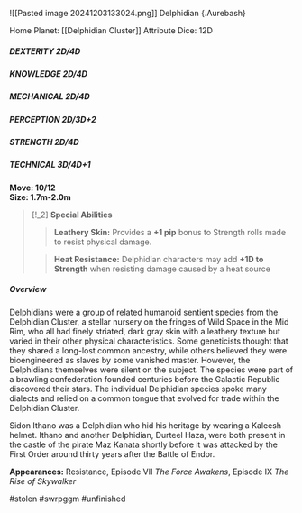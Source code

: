 ![[Pasted image 20241203133024.png]]
Delphidian  {.Aurebash}

Home Planet: [[Delphidian Cluster]]
Attribute Dice: 12D  
##### DEXTERITY 2D/4D  
##### KNOWLEDGE 2D/4D  
##### MECHANICAL 2D/4D  
##### PERCEPTION 2D/3D+2  
##### STRENGTH 2D/4D  
##### TECHNICAL 3D/4D+1
**Move: 10/12**  
**Size: 1.7m-2.0m**


> [!_2] 
> **Special Abilities**  
> > **Leathery Skin:** Provides a **+1 pip** bonus to Strength rolls made to resist physical damage.  
> 
> > **Heat Resistance:** Delphidian characters may add **+1D to Strength** when resisting damage caused by a heat source
> 


##### Overview 
Delphidians were a group of related humanoid sentient species from the Delphidian Cluster, a stellar nursery on the fringes of Wild Space in the Mid Rim, who all had finely striated, dark gray skin with a leathery texture but varied in their other physical characteristics. Some geneticists thought that they shared a long-lost common ancestry, while others believed they were bioengineered as slaves by some vanished master. However, the Delphidians themselves were silent on the subject. The species were part of a brawling confederation founded centuries before the Galactic Republic discovered their stars. The individual Delphidian species spoke many dialects and relied on a common tongue that evolved for trade within the Delphidian Cluster.

Sidon Ithano was a Delphidian who hid his heritage by wearing a Kaleesh helmet. Ithano and another Delphidian, Durteel Haza, were both present in the castle of the pirate Maz Kanata shortly before it was attacked by the First Order around thirty years after the Battle of Endor.

**Appearances:** Resistance, Episode VII _The Force Awakens_, Episode IX _The Rise of Skywalker_


#stolen #swrpggm #unfinished 